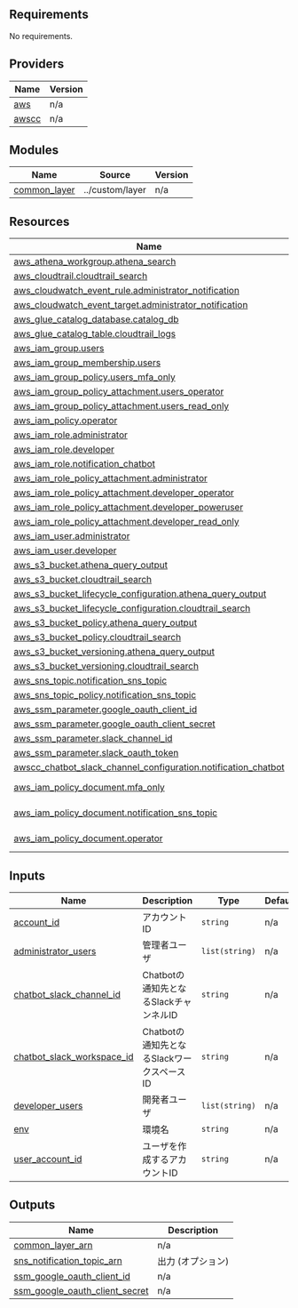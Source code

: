 <!-- BEGIN_TF_DOCS -->
## Requirements

No requirements.

## Providers

| Name | Version |
|------|---------|
| <a name="provider_aws"></a> [aws](#provider\_aws) | n/a |
| <a name="provider_awscc"></a> [awscc](#provider\_awscc) | n/a |

## Modules

| Name | Source | Version |
|------|--------|---------|
| <a name="module_common_layer"></a> [common\_layer](#module\_common\_layer) | ../custom/layer | n/a |

## Resources

| Name | Type |
|------|------|
| [aws_athena_workgroup.athena_search](https://registry.terraform.io/providers/hashicorp/aws/latest/docs/resources/athena_workgroup) | resource |
| [aws_cloudtrail.cloudtrail_search](https://registry.terraform.io/providers/hashicorp/aws/latest/docs/resources/cloudtrail) | resource |
| [aws_cloudwatch_event_rule.administrator_notification](https://registry.terraform.io/providers/hashicorp/aws/latest/docs/resources/cloudwatch_event_rule) | resource |
| [aws_cloudwatch_event_target.administrator_notification](https://registry.terraform.io/providers/hashicorp/aws/latest/docs/resources/cloudwatch_event_target) | resource |
| [aws_glue_catalog_database.catalog_db](https://registry.terraform.io/providers/hashicorp/aws/latest/docs/resources/glue_catalog_database) | resource |
| [aws_glue_catalog_table.cloudtrail_logs](https://registry.terraform.io/providers/hashicorp/aws/latest/docs/resources/glue_catalog_table) | resource |
| [aws_iam_group.users](https://registry.terraform.io/providers/hashicorp/aws/latest/docs/resources/iam_group) | resource |
| [aws_iam_group_membership.users](https://registry.terraform.io/providers/hashicorp/aws/latest/docs/resources/iam_group_membership) | resource |
| [aws_iam_group_policy.users_mfa_only](https://registry.terraform.io/providers/hashicorp/aws/latest/docs/resources/iam_group_policy) | resource |
| [aws_iam_group_policy_attachment.users_operator](https://registry.terraform.io/providers/hashicorp/aws/latest/docs/resources/iam_group_policy_attachment) | resource |
| [aws_iam_group_policy_attachment.users_read_only](https://registry.terraform.io/providers/hashicorp/aws/latest/docs/resources/iam_group_policy_attachment) | resource |
| [aws_iam_policy.operator](https://registry.terraform.io/providers/hashicorp/aws/latest/docs/resources/iam_policy) | resource |
| [aws_iam_role.administrator](https://registry.terraform.io/providers/hashicorp/aws/latest/docs/resources/iam_role) | resource |
| [aws_iam_role.developer](https://registry.terraform.io/providers/hashicorp/aws/latest/docs/resources/iam_role) | resource |
| [aws_iam_role.notification_chatbot](https://registry.terraform.io/providers/hashicorp/aws/latest/docs/resources/iam_role) | resource |
| [aws_iam_role_policy_attachment.administrator](https://registry.terraform.io/providers/hashicorp/aws/latest/docs/resources/iam_role_policy_attachment) | resource |
| [aws_iam_role_policy_attachment.developer_operator](https://registry.terraform.io/providers/hashicorp/aws/latest/docs/resources/iam_role_policy_attachment) | resource |
| [aws_iam_role_policy_attachment.developer_poweruser](https://registry.terraform.io/providers/hashicorp/aws/latest/docs/resources/iam_role_policy_attachment) | resource |
| [aws_iam_role_policy_attachment.developer_read_only](https://registry.terraform.io/providers/hashicorp/aws/latest/docs/resources/iam_role_policy_attachment) | resource |
| [aws_iam_user.administrator](https://registry.terraform.io/providers/hashicorp/aws/latest/docs/resources/iam_user) | resource |
| [aws_iam_user.developer](https://registry.terraform.io/providers/hashicorp/aws/latest/docs/resources/iam_user) | resource |
| [aws_s3_bucket.athena_query_output](https://registry.terraform.io/providers/hashicorp/aws/latest/docs/resources/s3_bucket) | resource |
| [aws_s3_bucket.cloudtrail_search](https://registry.terraform.io/providers/hashicorp/aws/latest/docs/resources/s3_bucket) | resource |
| [aws_s3_bucket_lifecycle_configuration.athena_query_output](https://registry.terraform.io/providers/hashicorp/aws/latest/docs/resources/s3_bucket_lifecycle_configuration) | resource |
| [aws_s3_bucket_lifecycle_configuration.cloudtrail_search](https://registry.terraform.io/providers/hashicorp/aws/latest/docs/resources/s3_bucket_lifecycle_configuration) | resource |
| [aws_s3_bucket_policy.athena_query_output](https://registry.terraform.io/providers/hashicorp/aws/latest/docs/resources/s3_bucket_policy) | resource |
| [aws_s3_bucket_policy.cloudtrail_search](https://registry.terraform.io/providers/hashicorp/aws/latest/docs/resources/s3_bucket_policy) | resource |
| [aws_s3_bucket_versioning.athena_query_output](https://registry.terraform.io/providers/hashicorp/aws/latest/docs/resources/s3_bucket_versioning) | resource |
| [aws_s3_bucket_versioning.cloudtrail_search](https://registry.terraform.io/providers/hashicorp/aws/latest/docs/resources/s3_bucket_versioning) | resource |
| [aws_sns_topic.notification_sns_topic](https://registry.terraform.io/providers/hashicorp/aws/latest/docs/resources/sns_topic) | resource |
| [aws_sns_topic_policy.notification_sns_topic](https://registry.terraform.io/providers/hashicorp/aws/latest/docs/resources/sns_topic_policy) | resource |
| [aws_ssm_parameter.google_oauth_client_id](https://registry.terraform.io/providers/hashicorp/aws/latest/docs/resources/ssm_parameter) | resource |
| [aws_ssm_parameter.google_oauth_client_secret](https://registry.terraform.io/providers/hashicorp/aws/latest/docs/resources/ssm_parameter) | resource |
| [aws_ssm_parameter.slack_channel_id](https://registry.terraform.io/providers/hashicorp/aws/latest/docs/resources/ssm_parameter) | resource |
| [aws_ssm_parameter.slack_oauth_token](https://registry.terraform.io/providers/hashicorp/aws/latest/docs/resources/ssm_parameter) | resource |
| [awscc_chatbot_slack_channel_configuration.notification_chatbot](https://registry.terraform.io/providers/hashicorp/awscc/latest/docs/resources/chatbot_slack_channel_configuration) | resource |
| [aws_iam_policy_document.mfa_only](https://registry.terraform.io/providers/hashicorp/aws/latest/docs/data-sources/iam_policy_document) | data source |
| [aws_iam_policy_document.notification_sns_topic](https://registry.terraform.io/providers/hashicorp/aws/latest/docs/data-sources/iam_policy_document) | data source |
| [aws_iam_policy_document.operator](https://registry.terraform.io/providers/hashicorp/aws/latest/docs/data-sources/iam_policy_document) | data source |

## Inputs

| Name | Description | Type | Default | Required |
|------|-------------|------|---------|:--------:|
| <a name="input_account_id"></a> [account\_id](#input\_account\_id) | アカウントID | `string` | n/a | yes |
| <a name="input_administrator_users"></a> [administrator\_users](#input\_administrator\_users) | 管理者ユーザ | `list(string)` | n/a | yes |
| <a name="input_chatbot_slack_channel_id"></a> [chatbot\_slack\_channel\_id](#input\_chatbot\_slack\_channel\_id) | Chatbotの通知先となるSlackチャンネルID | `string` | n/a | yes |
| <a name="input_chatbot_slack_workspace_id"></a> [chatbot\_slack\_workspace\_id](#input\_chatbot\_slack\_workspace\_id) | Chatbotの通知先となるSlackワークスペースID | `string` | n/a | yes |
| <a name="input_developer_users"></a> [developer\_users](#input\_developer\_users) | 開発者ユーザ | `list(string)` | n/a | yes |
| <a name="input_env"></a> [env](#input\_env) | 環境名 | `string` | n/a | yes |
| <a name="input_user_account_id"></a> [user\_account\_id](#input\_user\_account\_id) | ユーザを作成するアカウントID | `string` | n/a | yes |

## Outputs

| Name | Description |
|------|-------------|
| <a name="output_common_layer_arn"></a> [common\_layer\_arn](#output\_common\_layer\_arn) | n/a |
| <a name="output_sns_notification_topic_arn"></a> [sns\_notification\_topic\_arn](#output\_sns\_notification\_topic\_arn) | 出力 (オプション) |
| <a name="output_ssm_google_oauth_client_id"></a> [ssm\_google\_oauth\_client\_id](#output\_ssm\_google\_oauth\_client\_id) | n/a |
| <a name="output_ssm_google_oauth_client_secret"></a> [ssm\_google\_oauth\_client\_secret](#output\_ssm\_google\_oauth\_client\_secret) | n/a |
<!-- END_TF_DOCS -->